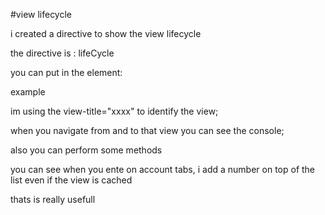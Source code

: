 #view lifecycle

i created a directive to show the view lifecycle

the directive is : lifeCycle

you can put in the <ion-view> element:

example 
<ion-view life-cycle view-title="Account" >

im using the view-title="xxxx" to identify the view;

when you navigate from and to that view you can see the console;

also you can perform some methods 

you can see when you ente on account tabs, i add a number on top of the list even if the view is cached

thats is really usefull